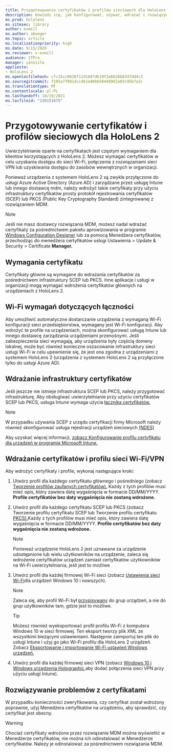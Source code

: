 ```yaml
---
title: Przygotowywanie certyfikatów i profilów sieciowych dla HoloLens 2
description: Dowiedz się, jak konfigurować, używać, wdrażać i rozwiązywać problemy z certyfikatami dla sieci na urządzeniach rzeczywistości mieszanej HoloLens 2.
ms.prod: hololens
ms.sitesec: library
author: evmill
ms.author: aboeger
ms.topic: article
ms.localizationpriority: high
ms.date: 9/15/2020
ms.reviewer: v-evmill
audience: ITPro
manager: yannisle
appliesto:
- HoloLens 2
ms.openlocfilehash: c7c15cc0630f11d1687db19f2e6b28b8347dd4c3
ms.sourcegitcommit: f105a770814ccd61e88b650448902a03c95b7a3c
ms.translationtype: MT
ms.contentlocale: pl-PL
ms.lasthandoff: 10/19/2021
ms.locfileid: "130151675"
---
```

# <a name="prepare-certificates-and-network-profiles-for-hololens-2"></a>Przygotowywanie certyfikatów i profilów sieciowych dla HoloLens 2

Uwierzytelnianie oparte na certyfikatach jest częstym wymaganiem dla klientów korzystających z HoloLens 2. Możesz wymagać certyfikatów w celu uzyskania dostępu do sieci Wi-Fi, połączenia z rozwiązaniami sieci VPN lub uzyskiwania dostępu do zasobów wewnętrznych w organizacji.

Ponieważ urządzenia z systemem HoloLens 2 są zwykle przyłączone do usługi Azure Active Directory (Azure AD) i zarządzane przez usługę Intune lub innego dostawcę mdm, należy wdrożyć takie certyfikaty przy użyciu infrastruktury certyfikatów prosty protokół rejestrowania certyfikatów (SCEP) lub PKCS (Public Key Cryptography Standard) zintegrowanej z rozwiązaniem MDM. 

>[!NOTE]
> Jeśli nie masz dostawcy rozwiązania MDM, możesz nadal [](hololens-provisioning.md#create-the-provisioning-package) wdrażać certyfikaty za pośrednictwem pakietu [](certificate-manager.md) aprowizowania w programie [Windows Configuration Designer](https://www.microsoft.com/p/windows-configuration-designer/9nblggh4tx22?rtc=1&activetab=pivot:regionofsystemrequirementstab) lub za pomocą Menedżera certyfikatów, przechodząc do menedżera certyfikatów usługi Ustawienia > Update & Security > Certificate **Manager.**

## <a name="certificate-requirements"></a>Wymagania certyfikatu
Certyfikaty główne są wymagane do wdrażania certyfikatów za pośrednictwem infrastruktury SCEP lub PKCS. Inne aplikacje i usługi w organizacji mogą wymagać wdrożenia certyfikatów głównych na urządzeniach z HoloLens 2. 

## <a name="wi-fi-connectivity-requirements"></a>Wi-Fi wymagań dotyczących łączności
Aby umożliwić automatyczne dostarczanie urządzenia z wymaganą Wi-Fi konfiguracji sieci przedsiębiorstwa, wymagany jest Wi-Fi konfiguracji. Aby wdrożyć te profile na urządzeniach, można skonfigurować usługę Intune lub innego dostawcę zarządzania urządzeniami przenośnymi. Jeśli zabezpieczenia sieci wymagają, aby urządzenia były częścią domeny lokalnej, może być również konieczne oszacowanie infrastruktury sieci usługi Wi-Fi w celu upewnienie się, że jest ona zgodna z urządzeniami z systemem HoloLens 2 (urządzenia z systemem HoloLens 2 są przyłączone tylko do usługi Azure AD).

## <a name="deploy-certificate-infrastructure"></a>Wdrażanie infrastruktury certyfikatów
Jeśli jeszcze nie istnieje infrastruktura SCEP lub PKCS, należy przygotować infrastrukturę. Aby obsługiwać uwierzytelnianie przy użyciu certyfikatów SCEP lub PKCS, usługa Intune wymaga użycia [łącznika certyfikatów.](/mem/intune/protect/certificate-connectors)

> [!NOTE]
> W przypadku używania SCEP z urzędu certyfikacji firmy Microsoft należy również skonfigurować usługa rejestracji urządzeń sieciowych [(NDES)](/mem/intune/protect/certificates-scep-configure#set-up-ndes)

Aby uzyskać więcej informacji, [zobacz Konfigurowanie profilu certyfikatu dla urządzeń w programie Microsoft Intune.](/intune/certificates-configure)

## <a name="deploy-certificates-and-wi-fivpn-profile"></a>Wdrażanie certyfikatów i profilu sieci Wi-Fi/VPN
Aby wdrożyć certyfikaty i profile, wykonaj następujące kroki:
1.  Utwórz profil dla każdego certyfikatu głównego i pośredniego (zobacz [Tworzenie profilów zaufanych certyfikatów).](/intune/protect/certificates-configure#create-trusted-certificate-profiles) Każdy z tych profilów musi mieć opis, który zawiera datę wygaśnięcia w formacie DD/MM/YYYY. **Profile certyfikatów bez daty wygaśnięcia nie zostaną wdrożone.**
1.  Utwórz profil dla każdego certyfikatu SCEP lub PKCS (zobacz Tworzenie profilu certyfikatu SCEP lub Tworzenie profilu certyfikatu [PKCS).](/intune/protect/certficates-pfx-configure#create-a-pkcs-certificate-profile)Każdy z tych profilów musi mieć opis, który zawiera datę wygaśnięcia w formacie DD/MM/YYYY. **Profile certyfikatów bez daty wygaśnięcia nie zostaną wdrożone.**

    > [!NOTE]
    > Ponieważ urządzenie HoloLens 2 jest uznawane za urządzenie udostępnione lub wielu użytkowników na urządzenie, zaleca się wdrożenie certyfikatów urządzeń zamiast certyfikatów użytkowników na Wi-Fi uwierzytelniania, jeśli jest to możliwe

3.  Utwórz profil dla każdej firmowej Wi-Fi sieci (zobacz [Ustawienia sieci Wi-Fi](/intune/wi-fi-settings-windows)dla urządzeń Windows 10 i nowszych). 
    > [!NOTE]
    > Zaleca się, aby profil Wi-Fi był [przypisywany](/mem/intune/configuration/device-profile-assign) do grup urządzeń, a nie do grup użytkowników tam, gdzie jest to możliwe. 

    > [!TIP]
    > Możesz również wyeksportować profil profilu Wi-Fi z komputera Windows 10 w sieci firmowej. Ten eksport tworzy plik XML ze wszystkimi bieżącymi ustawieniami. Następnie zaimportuj ten plik do usługi Intune i użyj go jako Wi-Fi profilu dla HoloLens 2 urządzeń. Zobacz [Eksportowanie i importowanie Wi-Fi ustawień Windows urządzeń.](/mem/intune/configuration/wi-fi-settings-import-windows-8-1)

4.  Utwórz profil dla każdej firmowej sieci VPN (zobacz [Windows 10 i Windows urządzenia Holographic,](/intune/vpn-settings-windows-10)aby dodać połączenia sieci VPN przy użyciu usługi Intune).

## <a name="troubleshooting-certificates"></a>Rozwiązywanie problemów z certyfikatami

W przypadku konieczności zweryfikowania, czy certyfikat został wdrożony [](certificate-manager.md) poprawnie, użyj Menedżera certyfikatów na urządzeniu, aby sprawdzić, czy certyfikat jest obecny.  

>[!WARNING]
> Chociaż certyfikaty wdrożone przez rozwiązanie MDM można wyświetlić w Menedżerze certyfikatów, nie można ich odinstalować w Menedżerze certyfikatów. Należy je odinstalować za pośrednictwem rozwiązania MDM.


